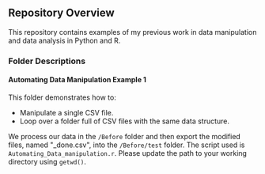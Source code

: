 ## Repository Overview

This repository contains examples of my previous work in data manipulation and data analysis in Python and R.

### Folder Descriptions

#### Automating Data Manipulation Example 1
This folder demonstrates how to:
- Manipulate a single CSV file.
- Loop over a folder full of CSV files with the same data structure.

We process our data in the `/Before` folder and then export the modified files, named "_done.csv", into the `/Before/test` folder. The script used is `Automating_Data_manipulation.r`. Please update the path to your working directory using `getwd()`.
